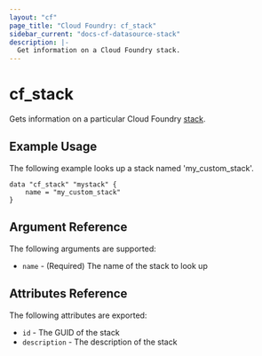 ```yaml
---
layout: "cf"
page_title: "Cloud Foundry: cf_stack"
sidebar_current: "docs-cf-datasource-stack"
description: |-
  Get information on a Cloud Foundry stack.
---
```


# cf\_stack

Gets information on a particular Cloud Foundry [stack](https://docs.cloudfoundry.org/devguide/deploy-apps/stacks.html).

## Example Usage

The following example looks up a stack named 'my_custom_stack'. 

```
data "cf_stack" "mystack" {
    name = "my_custom_stack"
}
```

## Argument Reference

The following arguments are supported:

* `name` - (Required) The name of the stack to look up

## Attributes Reference

The following attributes are exported:

* `id` - The GUID of the stack
* `description` - The description of the stack
